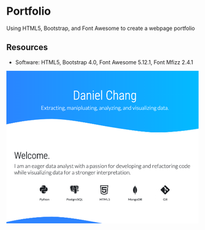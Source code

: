 # Portfolio

Using HTML5, Bootstrap, and Font Awesome to create a webpage portfolio

## Resources
- Software: HTML5, Bootstrap 4.0, Font Awesome 5.12.1, Font Mfizz 2.4.1

![Portfolio Screenshot](portfolio.png/)

